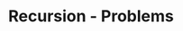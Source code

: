 ---
title: Recursion - Problems
description: Recursion solves a problem by solving smaller instances of it.
---